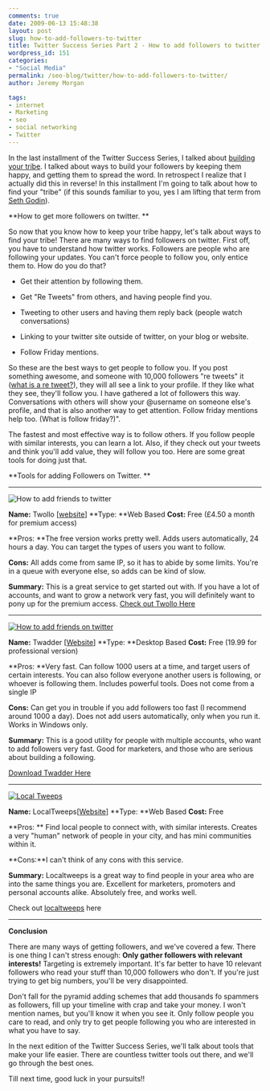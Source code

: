 ```yaml
---
comments: true
date: 2009-06-13 15:48:38
layout: post
slug: how-to-add-followers-to-twitter
title: Twitter Success Series Part 2 - How to add followers to twitter
wordpress_id: 151
categories:
- "Social Media"
permalink: /seo-blog/twitter/how-to-add-followers-to-twitter/
author: Jeremy Morgan

tags:
- internet
- Marketing
- seo
- social networking
- Twitter
---
```


In the last installment of the Twitter Success Series, I talked about [building your tribe](http://www.jeremymorgan.com/search-engine-optimization/twitter-success-series-part-1-build-your-tribe/). I talked about ways to build your followers by keeping them happy, and getting them to spread the word. In retrospect I realize that I actually did this in reverse! In this installment I'm going to talk about how to find your "tribe"  (if this sounds familiar to you, yes I am lifting that term from [Seth Godin](http://sethgodin.typepad.com/)).

**How to get more followers on twitter. **

So now that you know how to keep your tribe happy, let's talk about ways to find your tribe! There are many ways to find followers on twitter. First off, you have to understand how twitter works. Followers are people who are following your updates. You can't force people to follow you, only entice them to. How do you do that?



	
  * Get their attention by following them.

	
  * Get "Re Tweets" from others, and having people find you.

	
  * Tweeting to other users and having them reply back (people watch conversations)

	
  * Linking to your twitter site outside of twitter, on your blog or website.

	
  * Follow Friday mentions.


So these are the best ways to get people to follow you. If you post something awesome, and someone with 10,000 followers "re tweets" it ([what is a re tweet?](http://www.jeremymorgan.com/twitter/twitter-101-for-beginners/)), they will all see a link to your profile. If they like what they see, they'll follow you. I have gathered a lot of followers this way. Conversations with others will show your @username on someone else's profile, and that is also another way to get attention. Follow friday mentions help too. (What is follow friday?)".

The fastest and most effective way is to follow others. If you follow people with similar interests, you can learn a lot. Also, if they check out your tweets and think you'll add value, they will follow you too. Here are some great tools for doing just that.

**Tools for adding Followers on Twitter. **



* * *





![How to add friends to twitter](http://jeremymorgan.s3.amazonaws.com/wp-content/uploads/2009/06/how-to-add-friends-twitter-01.jpg)


**Name:** Twollo [[website](http://www.twollo.com)]
**Type: **Web Based
**Cost:** Free (£4.50 a month for premium access)

**Pros: **The free version works pretty well. Adds users automatically, 24 hours a day. You can target the types of users you want to follow.

**Cons:** All adds come from same IP, so it has to abide by some limits. You're in a queue with everyone else, so adds can be kind of slow.

**Summary:** This is a great service to get started out with. If you have a lot of accounts, and want to grow a network very fast, you will definitely want to pony up for the premium access.
[Check out Twollo Here ](http://www.twollow.com)



* * *





[![How to add friends on twitter](http://jeremymorgan.s3.amazonaws.com/wp-content/uploads/2009/06/how-to-add-friends-twitter-02.jpg)](http://www.twadder.com)


**Name:** Twadder [[Website](http://www.twadder.com)]
**Type: **Desktop Based
**Cost:** Free (19.99 for professional version)

**Pros: **Very fast. Can follow 1000 users at a time, and target users of certain interests. You can also follow everyone another users is following, or whoever is following them. Includes powerful tools. Does not come from a single IP

**Cons:** Can get you in trouble if you add followers too fast (I recommend around 1000 a day). Does not add users automatically, only when you run it. Works in Windows only.

**Summary:** This is a good utility for people with multiple accounts, who want to add followers very fast. Good for marketers, and those who are serious about building a following.

[Download Twadder Here](http://www.twadder.com/free-twitter-friend-adder.htm)



* * *





[![Local Tweeps](http://jeremymorgan.s3.amazonaws.com/wp-content/uploads/2009/06/how-to-add-friends-twitter-03.jpg)](http://www.localtweeps.com)


**Name:** LocalTweeps[[Website](http://www.localtweeps.com)]
**Type: **Web Based
**Cost:** Free

**Pros: ** Find local people to connect with, with similar interests. Creates a very "human" network of people in your city, and has mini communities within it.

**Cons:**I can't think of any cons with this service.

**Summary:** Localtweeps is a great way to find people in your area who are into the same things you are. Excellent for marketers, promoters and personal accounts alike. Absolutely free, and works well.

Check out [localtweeps](http://www.localtweeps.com) here



* * *



**Conclusion**

There are many ways of getting followers, and we've covered a few. There is one thing I can't stress enough: **Only gather followers with relevant interests!** Targeting is extremely important. It's far better to have 10 relevant followers who read your stuff than 10,000 followers who don't. If you're just trying to get big numbers, you'll be very disappointed.

Don't fall for the pyramid adding schemes that add thousands fo spammers as followers, fill up your timeline with crap and take your money. I won't mention names, but you'll know it when you see it. Only follow people you care to read, and only try to get people following you who are interested in what you have to say.

In the next edition of the Twitter Success Series, we'll talk about tools that make your life easier. There are countless twitter tools out there, and we'll go through the best ones.

Till next time, good luck in your pursuits!!
